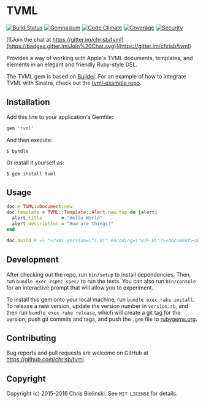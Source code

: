 # TVML

[![Build Status](https://img.shields.io/travis/chrisb/tvml/master.svg?style=flat-square)](https://travis-ci.org/chrisb/tvml)
[![Gemnasium](https://img.shields.io/gemnasium/chrisb/tvml.svg?style=flat-square)](https://gemnasium.com/chrisb/tvml)
[![Code Climate](https://img.shields.io/codeclimate/github/chrisb/tvml.svg?style=flat-square)](https://codeclimate.com/github/chrisb/tvml)
[![Coverage](https://img.shields.io/coveralls/chrisb/tvml.svg?style=flat-square)](https://coveralls.io/r/chrisb/tvml)
[![Security](https://hakiri.io/github/chrisb/tvml/master.svg)](https://hakiri.io/github/chrisb/tvml/master/shield)

[![Join the chat at https://gitter.im/chrisb/tvml](https://badges.gitter.im/Join%20Chat.svg)](https://gitter.im/chrisb/tvml)

Provides a way of working with Apple's TVML documents, templates, and elements in an elegant and friendly Ruby-style DSL.

The TVML gem is based on [Builder](https://github.com/jimweirich/builder). For an example of how to integrate TVML with Sinatra, check out the [tvml-example repo](https://github.com/chrisb/tvml-example).

## Installation

Add this line to your application's Gemfile:

```ruby
gem 'tvml'
```

And then execute:

    $ bundle

Or install it yourself as:

    $ gem install tvml

## Usage

```ruby
doc = TVML::Document.new
doc.template = TVML::Template::Alert.new.tap do |alert|
  alert.title       = "Hello World"
  alert.description = "How are things?"
end

doc.build # => "<?xml version=\"1.0\" encoding=\"UTF-8\"?><document><alertTemplate><description>How are things?</description><title>Hello World</title></alertTemplate></document>"
```

## Development

After checking out the repo, run `bin/setup` to install dependencies. Then, run `bundle exec rspec spec/` to run the tests. You can also run `bin/console` for an interactive prompt that will allow you to experiment.

To install this gem onto your local machine, run `bundle exec rake install`. To release a new version, update the version number in `version.rb`, and then run `bundle exec rake release`, which will create a git tag for the version, push git commits and tags, and push the `.gem` file to [rubygems.org](https://rubygems.org).

## Contributing

Bug reports and pull requests are welcome on GitHub at https://github.com/chrisb/tvml.

## Copyright

Copyright (c) 2015-2016 Chris Bielinski. See `MIT-LICENSE` for details.
